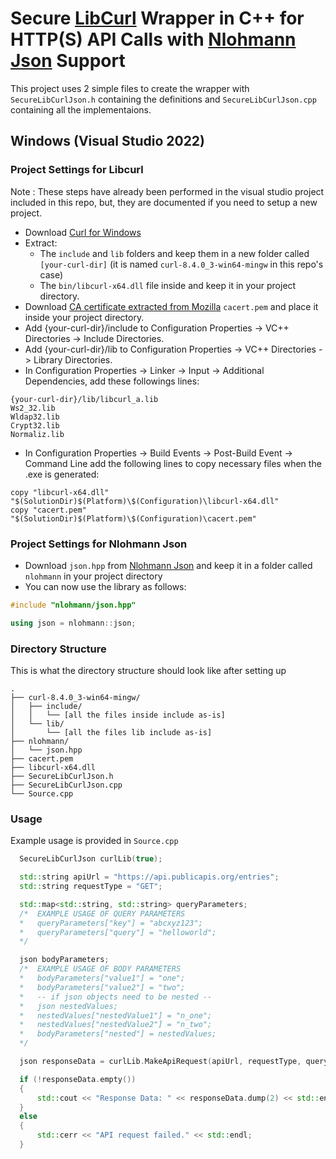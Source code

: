 # Secure [LibCurl](https://curl.se) Wrapper in C++ for HTTP(S) API Calls with [Nlohmann Json](https://github.com/nlohmann/json) Support

This project uses 2 simple files to create the wrapper with `SecureLibCurlJson.h` containing the definitions and `SecureLibCurlJson.cpp` containing all the implementaions.

## Windows (Visual Studio 2022)

### Project Settings for Libcurl

Note : These steps have already been performed in the visual studio project included in this repo, but, they are documented if you need to setup a new project.

- Download [Curl for Windows](https://curl.se/windows/)
- Extract:
  - The `include` and `lib` folders and keep them in a new folder called `[your-curl-dir]` (it is named `curl-8.4.0_3-win64-mingw` in this repo's case)
  - The `bin/libcurl-x64.dll` file inside and keep it in your project directory.
- Download [CA certificate extracted from Mozilla](https://curl.se/docs/caextract.html) `cacert.pem` and place it inside your project directory.
- Add {your-curl-dir}/include to Configuration Properties -> VC++ Directories -> Include Directories.
- Add {your-curl-dir}/lib to Configuration Properties -> VC++ Directories -> Library Directories.
- In Configuration Properties -> Linker -> Input -> Additional Dependencies, add these followings lines:

```plaintext
{your-curl-dir}/lib/libcurl_a.lib
Ws2_32.lib
Wldap32.lib
Crypt32.lib
Normaliz.lib
```

- In Configuration Properties -> Build Events -> Post-Build Event -> Command Line add the following lines to copy necessary files when the .exe is generated:

```plaintext
copy "libcurl-x64.dll" "$(SolutionDir)$(Platform)\$(Configuration)\libcurl-x64.dll"
copy "cacert.pem" "$(SolutionDir)$(Platform)\$(Configuration)\cacert.pem"
```

### Project Settings for Nlohmann Json

- Download `json.hpp` from [Nlohmann Json](https://github.com/nlohmann/json/releases) and keep it in a folder called `nlohmann` in your project directory
- You can now use the library as follows:

```cpp
#include "nlohmann/json.hpp"

using json = nlohmann::json;
```

### Directory Structure

This is what the directory structure should look like after setting up

```plaintext
.
├── curl-8.4.0_3-win64-mingw/
│   ├── include/
│   │   └── [all the files inside include as-is]
│   └── lib/
│       └── [all the files lib include as-is]
├── nlohmann/
│   └── json.hpp
├── cacert.pem
├── libcurl-x64.dll
├── SecureLibCurlJson.h
├── SecureLibCurlJson.cpp
└── Source.cpp
```

### Usage

Example usage is provided in `Source.cpp`

```cpp
  SecureLibCurlJson curlLib(true);

  std::string apiUrl = "https://api.publicapis.org/entries";
  std::string requestType = "GET";

  std::map<std::string, std::string> queryParameters;
  /*  EXAMPLE USAGE OF QUERY PARAMETERS
  *   queryParameters["key"] = "abcxyz123";
  *   queryParameters["query"] = "helloworld";
  */

  json bodyParameters;
  /*  EXAMPLE USAGE OF BODY PARAMETERS
  *   bodyParameters["value1"] = "one";
  *   bodyParameters["value2"] = "two";
  *   -- if json objects need to be nested --
  *   json nestedValues;
  *   nestedValues["nestedValue1"] = "n_one";
  *   nestedValues["nestedValue2"] = "n_two";
  *   bodyParameters["nested"] = nestedValues;
  */

  json responseData = curlLib.MakeApiRequest(apiUrl, requestType, queryParameters, bodyParameters);

  if (!responseData.empty())
  {
      std::cout << "Response Data: " << responseData.dump(2) << std::endl;
  }
  else
  {
      std::cerr << "API request failed." << std::endl;
  }
```

